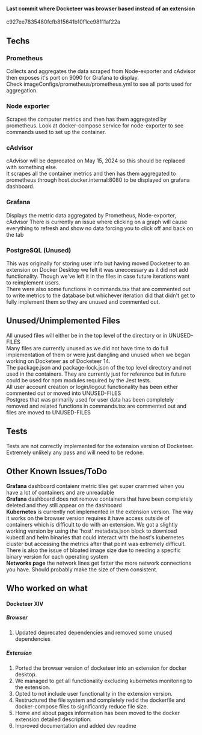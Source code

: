 
<h4>Last commit where Docketeer was browser based instead of an extension</h4>
c927ee7835480fcfb815641b10f1ce98111af22a


<h2>Techs</h2>
<h3>Prometheus</h3>
Collects and aggregates the data scraped from Node-exporter and cAdvisor then exposes it's port on 9090 for Grafana to display.<br />
Check imageConfigs/prometheus/prometheus.yml to see all ports used for aggregation.

<h3>Node exporter</h3>
Scrapes the computer metrics and then has them aggregated by prometheus. Look at docker-compose service for node-exporter to see commands used to set up the container.

<h3>cAdvisor</h3>
cAdvisor will be deprecated on May 15, 2024 so this should be replaced with something else.<br />
It scrapes all the container metrics and then has them aggregated to prometheus through host.docker.internal:8080 to be displayed on grafana dashboard.

<h3>Grafana</h3>
Displays the metric data aggregated by Prometheus, Node-exporter, cAdvisor
There is currently an issue where clicking on a graph will cause everything to refresh and show no data forcing you to click off and back on the tab

<h3>PostgreSQL (Unused)</h3>
This was originally for storing user info but having moved Docketeer to an extension on Docker Desktop we felt it was uneccessary as it did not add functionality. Though we've left it in the files in case future iterations want to reimplement users.<br />
There were also some functions in commands.tsx that are commented out to write metrics to the database but whichever iteration did that didn't get to fully implement them so they are unused and commented out. 

<h2>Unused/Unimplemented Files</h2>
All unused files will either be in the top level of the directory or in UNUSED-FILES<br />
Many files are currently unused as we did not have time to do full implementation of them or were just dangling and unused when we began working on Docketeer as of Docketeer 14.<br />
The package.json and package-lock.json of the top level directory and not used in the containers. They are currently just for reference but in future could be used for npm modules required by the Jest tests.<br />
All user account creation or login/logout functionality has been either commented out or moved into UNUSED-FILES<br />
Postgres that was primarily used for user data has been completely removed and related functions in commands.tsx are commented out and files are moved to UNUSED-FILES

<h2>Tests</h2>
Tests are not correctly implemented for the extension version of Docketeer. Extremely unlikely any pass and will need to be redone.

<h2>Other Known Issues/ToDo</h2>
<strong>Grafana</strong> dashboard contaienr metric tiles get super crammed when you have a lot of containers and are unreadable<br />
<strong>Grafana</strong> dashboard does not remove containers that have been completely deleted and they still appear on the dashboard<br />
<strong>Kubernetes</strong> is currently not implemented in the extension version. The way it works on the browser version requires it have access outside of containers which is difficult to do with an extension. We got a slightly working version by using the 'host' metadata.json block to download kubectl and helm binaries that could interact with the host's kubernetes cluster but accessing the metrics after that point was extremely difficult. There is also the issue of bloated image size due to needing a specific binary version for each operating system<br />
<strong>Networks page</strong> the network lines get fatter the more network connections you have. Should probably make the size of them consistent.

<h2>Who worked on what</h2>
<h4>Docketeer XIV</h2>
<h5>Browser</h5>
<ol>
  <li>Updated deprecated dependencies and removed some unused dependencies</li>
</ol>
<h5>Extension</h5>
<ol>
  <li>Ported the browser version of docketeer into an extension for docker desktop.</li>
  <li>We managed to get all functionality excluding kubernetes monitoring to the extension.</li>
  <li>Opted to not include user functionality in the extension version.</li>
  <li>Restructured the file system and completely redid the dockerfile and docker-compose files to significantly reduce file size.</li>
  <li>Home and about pages information has been moved to the docker extension detailed description.</li>
  <li>Improved documentation and added dev readme</li>
</ol>